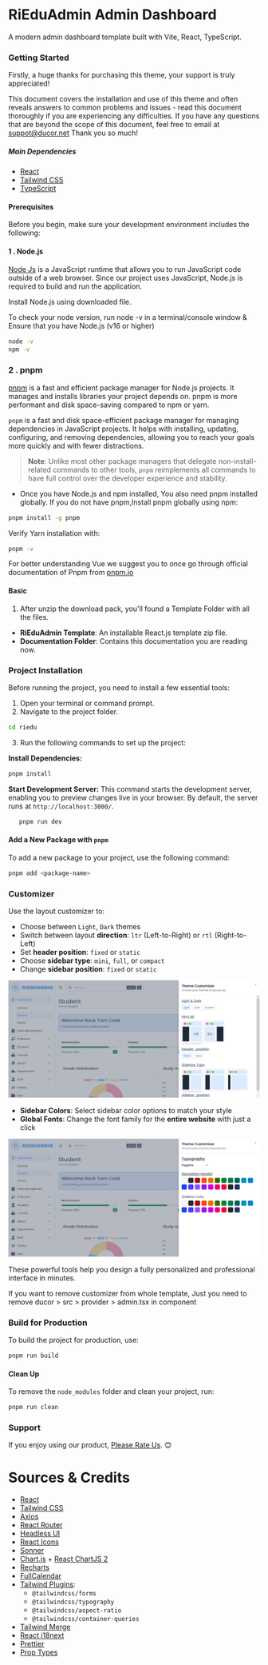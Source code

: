 # RiEduAdmin Admin Dashboard


A modern admin dashboard template built with Vite, React, TypeScript.

### Getting Started

Firstly, a huge thanks for purchasing this theme, your support is truly appreciated!

This document covers the installation and use of this theme and often reveals answers to common problems and issues - read this document thoroughly if you are experiencing any difficulties. If you have any questions that are beyond the scope of this document, feel free to email at [suppot@ducor.net](mailto:__EMAIL__) Thank you so much!

##### Main Dependencies
- [React](https://reactjs.org)
- [Tailwind CSS](https://tailwindcss.com)
- [TypeScript](https://www.typescriptlang.org)

#### Prerequisites

Before you begin, make sure your development environment includes the following:

#### 1 . Node.js 
[Node Js](https://nodejs.org) is a JavaScript runtime that allows you to run JavaScript code outside of a web browser. Since our project uses JavaScript, Node.js is required to build and run the application.

Install Node.js using downloaded file.

To check your node version, run node -v in a terminal/console window & Ensure that you have Node.js (v16 or higher)
  ```bash
  node -v
npm -v
  ```

### 2 . pnpm
[pnpm](https://pnpm.io) is a fast and efficient package manager for Node.js projects. It manages and installs libraries your project depends on. pnpm is more performant and disk space-saving compared to npm or yarn.

`pnpm` is a fast and disk space-efficient package manager for managing dependencies in JavaScript projects. It helps with installing, updating, configuring, and removing dependencies, allowing you to reach your goals more quickly and with fewer distractions.

> **Note**: Unlike most other package managers that delegate non-install-related commands to other tools, `pnpm` reimplements all commands to have full control over the developer experience and stability.

- Once you have Node.js and npm installed, You also need pnpm installed globally. If you do not have pnpm,Install pnpm globally using npm: 
```bash
pnpm install -g pnpm
```
Verify Yarn installation with:
```bash
pnpm -v
```
For better understanding Vue we suggest you to once go through official documentation of Pnpm from [pnpm.io](https://pnpm.io)

#### Basic

1.  After unzip the download pack, you'll found a Template Folder with all the files.
- **RiEduAdmin Template**: An installable React.js template zip file.
- **Documentation Folder**: Contains this documentation you are reading now.


###  Project Installation 
Before running the project, you need to install a few essential tools:

1.  Open your terminal or command prompt.
2.  Navigate to the project folder.
   ```bash
   cd riedu
   ``` 
3.  Run the following commands to set up the project:

 **Install Dependencies:**
 ```bash
 pnpm install
 ```
 **Start Development Server:** This command starts the development server, enabling you to preview changes live in your browser. By 
     default, the server runs at `http://localhost:3000/`.
 ```bash
    pnpm run dev
  ```
#### Add a New Package with `pnpm`

To add a new package to your project, use the following command:

```bash
pnpm add <package-name>

```

### Customizer

Use the layout customizer to:

- Choose between `Light`, `Dark` themes
- Switch between layout **direction**: `ltr` (Left-to-Right) or `rtl` (Right-to-Left)
- Set **header position**: `fixed` or `static`
- Choose **sidebar type**: `mini`, `full`, or `compact`
- Change **sidebar position**: `fixed` or `static`

  
![image](./layout-customizer.png)

- **Sidebar Colors**: Select sidebar color options to match your style
- **Global Fonts**: Change the font family for the **entire website** with just a click


![image](./color-font-customizer.png)

These powerful tools help you design a fully personalized and professional interface in minutes.

If you want to remove customizer from whole template, Just you need to remove ducor > src > provider > admin.tsx in  <Customizer /> component

###  Build for Production  

To build the project for production, use:  

```bash
pnpm run build
```

####  Clean Up  

To remove the `node_modules` folder and clean your project, run:  

```bash
pnpm run clean
```

###  Support  

If you enjoy using our product, [Please Rate Us](https://themeforest.net/user/ducor). 😊  

# Sources & Credits

- [React](https://react.dev)
- [Tailwind CSS](https://tailwindcss.com)
- [Axios](https://axios-http.com)
- [React Router](https://reactrouter.com)
- [Headless UI](https://headlessui.com)
- [React Icons](https://react-icons.github.io/react-icons)
- [Sonner](https://sonner.emilkowal.ski)
- [Chart.js](https://www.chartjs.org) + [React ChartJS 2](https://react-chartjs-2.js.org)
- [Recharts](https://recharts.org)
- [FullCalendar](https://fullcalendar.io)
- [Tailwind Plugins](https://tailwindcss.com/docs/plugins):
  - `@tailwindcss/forms`
  - `@tailwindcss/typography`
  - `@tailwindcss/aspect-ratio`
  - `@tailwindcss/container-queries`
- [Tailwind Merge](https://github.com/dcastil/tailwind-merge)
- [React i18next](https://react.i18next.com)
- [Prettier](https://prettier.io)
- [Prop Types](https://github.com/facebook/prop-types)


